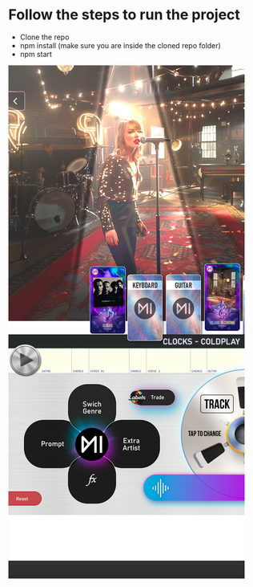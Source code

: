 # Follow the steps to run the project

-  Clone the repo
-  npm install (make sure you are inside the cloned repo folder)
-  npm start

![demo](https://raw.githubusercontent.com/qasimkhan23/Mirage/main/assets/studioScreen.png)
